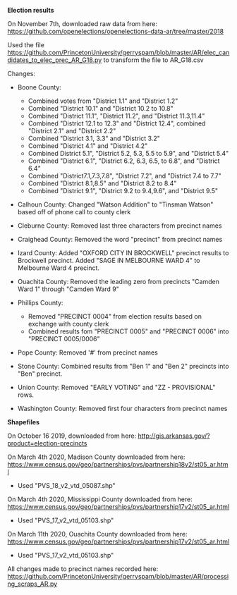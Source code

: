 __Election results__

On November 7th, downloaded raw data from here: https://github.com/openelections/openelections-data-ar/tree/master/2018

Used the file https://github.com/PrincetonUniversity/gerryspam/blob/master/AR/elec_candidates_to_elec_prec_AR_G18.py to transform the file to AR_G18.csv 

Changes: 
- Boone County: 
    - Combined votes from "District 1.1" and "District 1.2"
    - Combined "District 10.1" and "District 10.2 to 10.8"
    - Combined "District 11.1", "District 11.2", 
    and "District 11.3,11.4"
    - Combined "District 12.1 to 12.3" and "District 12.4", combined "District 2.1" and "District 2.2"
    - Combined "District 3.1, 3.3" and "District 3.2"
    - Combined "District 4.1" and "District 4.2"
    - Combined District 5.1", "District 5.2, 5.3, 5.5 to 5.9", and "District 5.4"
    - Combined "District 6.1", "District 6.2, 6.3, 6.5, to 6.8", and "District 6.4" 
    - Combined "District7.1,7.3,7.8", "District 7.2", and "District 7.4 to 7.7"
    - Combined "District 8.1,8.5" and "District 8.2 to 8.4"
    - Combined "District 9.1", "District 9.2 to 9.4,9.6", and "District 9.5"

- Calhoun County: Changed "Watson Addition" to "Tinsman Watson" based off of phone call to county clerk 
- Cleburne County: Removed last three characters from precinct names
- Craighead County: Removed the word "precinct" from precinct names
- Izard County: Added "OXFORD CITY IN BROCKWELL" precinct results to Brockwell precinct. Added "SAGE IN MELBOURNE WARD 4" to Melbourne Ward 4 precinct.
- Ouachita County: Removed the leading zero from precincts "Camden Ward 1" through "Camden Ward 9"
- Phillips County: 
    - Removed "PRECINCT 0004" from election results based on exchange with county clerk
    - Combined results fom "PRECINCT 0005" and "PRECINCT 0006" into "PRECINCT 0005/0006"
- Pope County: Removed '#' from precinct names
- Stone County: Combined results from "Ben 1" and "Ben 2" precincts into "Ben" precinct. 
- Union County: Removed "EARLY VOTING" and "ZZ - PROVISIONAL" rows.
- Washington County: Removed first four characters from precinct names


__Shapefiles__

On October 16 2019, downloaded from here: http://gis.arkansas.gov/?product=election-precincts

On March 4th 2020, Madison County downloaded from here: https://www.census.gov/geo/partnerships/pvs/partnership18v2/st05_ar.html
- Used "PVS_18_v2_vtd_05087.shp"

On March 4th 2020, Mississippi County downloaded from here: https://www.census.gov/geo/partnerships/pvs/partnership17v2/st05_ar.html 
- Used "PVS_17_v2_vtd_05103.shp" 

On March 11th 2020, Ouachita County downloaded from here: https://www.census.gov/geo/partnerships/pvs/partnership17v2/st05_ar.html 
- Used "PVS_17_v2_vtd_05103.shp" 

All changes made to precinct names recorded here: https://github.com/PrincetonUniversity/gerryspam/blob/master/AR/processing_scraps_AR.py